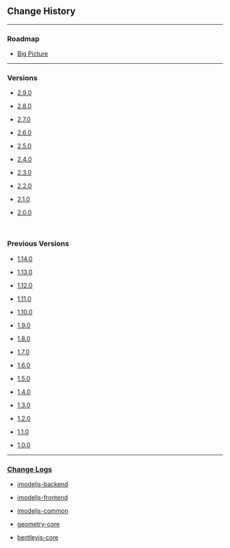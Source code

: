 ## Change History
---

### Roadmap

- [Big Picture](./Roadmap.md)

---

### Versions
- [2.9.0](./2.9.0.md)

- [2.8.0](./2.8.0.md)

- [2.7.0](./2.7.0.md)

- [2.6.0](./2.6.0.md)

- [2.5.0](./2.5.0.md)

- [2.4.0](./2.4.0.md)

- [2.3.0](./2.3.0.md)

- [2.2.0](./2.2.0.md)

- [2.1.0](./2.1.0.md)

- [2.0.0](./2.0.0.md)

&nbsp;
&nbsp;

### Previous Versions

-   [1.14.0](./1.14.0.md)

-   [1.13.0](./1.13.0.md)

-   [1.12.0](./1.12.0.md)

-   [1.11.0](./1.11.0.md)

-   [1.10.0](./1.10.0.md)

-   [1.9.0](./1.9.0.md)

-   [1.8.0](./1.8.0.md)

-   [1.7.0](./1.7.0.md)

-   [1.6.0](./1.6.0.md)

-   [1.5.0](./1.5.0.md)

-   [1.4.0](./1.4.0.md)

-   [1.3.0](./1.3.0.md)

-   [1.2.0](./1.2.0.md)

-   [1.1.0](./1.1.0.md)

-   [1.0.0](./1.0.0.md)
---
### [Change Logs](./ChangeLogs.md)
- [imodeljs-backend](../reference/imodeljs-backend/changelog)

- [imodeljs-frontend](../reference/imodeljs-frontend/changelog)

- [imodeljs-common](../reference/imodeljs-common/changelog)

- [geometry-core](../reference/geometry-core/changelog)

- [bentleyjs-core](../reference/bentleyjs-core/changelog)

<script>
    $("[id='previous versions']").next("ul").hide();

    $(document).ready(function () {
        if (!window.document.URL.includes("changehistory/1.")) {
              $("[id='previous versions'] i").addClass('icon-chevron-down').removeClass('icon-chevron-up');
        } else {
               $("[id='previous versions'] i").addClass('icon-chevron-up').removeClass('icon-chevron-down');
               $("[id='previous versions']").next("ul").show();
        }
    });
</script>
